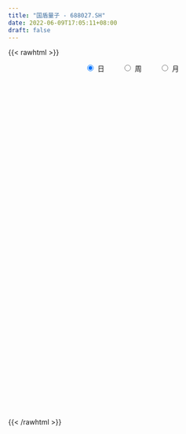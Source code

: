 ```yaml
---
title: "国盾量子 - 688027.SH"
date: 2022-06-09T17:05:11+08:00
draft: false
---
```

{{< rawhtml >}}
    <div style="text-align: center">
        <label style="padding: 1rem;"><input style="margin-right: .5rem" type="radio" name="period" value="D" checked onclick="period_change(this)">日</label>
        <label style="padding: 1rem;"><input style="margin-right: .5rem" type="radio" name="period" value="W" onclick="period_change(this)">周</label>
        <label style="padding: 1rem;"><input style="margin-right: .5rem" type="radio" name="period" value="M" onclick="period_change(this)">月</label>
    </div>
    <div id="chart" style="height: 700px;"></div> 
    <script type="text/javascript">
        const D_v = [132826.68,77535.51,71096.47,82712.55,82525.87,54048.6,58203.38,43817.42,41619.57,29609.04,30418.34,43328.04,27464.58,26142.5,22450.05,29187.08,19971.95,28632.88,21215.64,11411.45,12392.89,15398.77,8557.89,7946.19,9770.21,6839.88,6679.77,7201.4,17326.18,13166.41,12006.34,12616.5,11895.62,6891.61,11283.72,10107.82,7948.53,5614.57,4296.31,5320.8,10565.86,9285.12,18162.59,10470.42,8650.38,7147.68,6190.82,8428.15,6249.75,4661.44,12466.85,13377.02,10412.84,5775.01,5260.2,4469.65,3762.3,11957.83,8033.98,4780.62,6842.65,21726.88,19040.22,12318.2,15834.63,24875.26,63697.43,37354.43,41822.33,24821.56,19373.98,15617.76,11684.06,11001.76,9949.58,15332.09,14373.93,10115.88,6471.03,9310.12,9449.43,14408.27,14370.75,11602.48,5615.93,11266.67,6356.1,6988.06,11273.66,5530.44,6699.8,5173.38,4782.69,5076.53,3858.83,5578.25,3795.47,4409.02,6298.64,10883.29,12426.58,13407.29,10146.95,6589.66,6870.77,5473.54,7649.17,5051.36,6011.57,5227.61,5054.28,4992.23,7218.4,5373.04,8399.68,4156.2,5183.42,4745.04,4727.08,7375.3,9467.82,5966.8,5993.87,9171.65,10528.38,12180.53,5771.21,6873.13,9361.33,5885.99,6668.01,8722.95,6736.85,9348.56,6778.37,6591.66,6053.27,4116.88,3630.54,5491.29,7073.86,4003.32,4039.3,6890.22,4858.88,3840.27,3448.88,3050.78,3684.1,3180.98,4308.7,3798.2,5674.99,4263.2,3109.59,3630.13,2766.22,3300.01,3502.64,4279.24,4445.07,4594.23,3125.02,2679.59,2111.53,2859.82,2304.36,2062.72,1651.31,2081.48,1558.93,2583.88,10392.7,5164.14,2764.09,2449.89,2283.52,4680.16,3309.76,3737.97,3987.36,2657.84,2670.73,2008.72,5247.85,6561.86,2382.75,2037.01,3296.54,3192.52,3708.82,7466.94,3633.23,2158.75,3404.64,2652.35,1489.93,2142.26,5001.29,2617.67,2133.52,3845.91,2332.89,2203.16,7625.01,3847.31,4034.56,9448.74,6255.44,3480.79,4092.79,2833.15,3327.89,3303.5,5215.86,3621.32,5719.56,5672.17,4316.14,9057.83,4686.37,4283.88,6909.72,3220.81,3516.73,4972.63,16476.99,9391.13,8037.4,5568.74,10581.46,5923.5,5685.59,4630.12,7283.96,6277.86,5362.16,5025.47,5786.67,5863.95,5694.78,6094.04,4472.25,5896.32,6454.16,13375.45,8696.68,5851.94,5860.61,3887.1,4711.31,3252.06,5059.99,5064.56,10817.03,6535.66,14627.99,8364.95,5653.74,4821.97,5560.15,5513.58,5188.0,7614.07,6192.49,6516.05,7079.61,4894.55,3939.51,6178.22,2826.19,4524.01,2863.01,2515.63,4317.64,4927.64,5691.01,6138.14,6143.56,4039.89,3672.7,3890.48,3838.64,2608.55,4068.54,3193.16,2748.9,3262.31,4305.86,2645.8,2413.65,3398.25,4095.08,6567.24,3700.95,3916.07,3079.94,3047.3,4643.72,1480.47,2428.55,1623.42,1998.59,2040.77,2841.71,1669.11,1481.98,2230.19,2536.03,1594.88,1712.81,2103.74,2084.33,4393.23,4903.81,4896.56,3075.61,4872.81,2020.57,3059.86,4280.3,2436.13,3419.33,3888.13,2604.76,2928.88,4083.81,2213.17,3842.99,8788.1,5159.96,15162.82,5781.3,5445.43,5130.94,6677.95,7563.23,21417.98,12003.22,7329.27,5866.92,8288.13,4170.32,5315.52,4429.98,2651.98,3186.92,4435.4,3338.32,2671.44,3708.88,2742.62,4305.36,2705.66,2337.21,3204.26,2345.89,3196.57,2974.3,2469.09,2180.2,2376.92,3011.31,3529.67,3214.52,1891.0,3034.99,3200.63,2089.63,1694.66,4137.1,2876.4,4374.67,4720.13,2934.53,2442.97,3508.16,2567.31,5095.86,4284.28,5996.66,4146.17,4797.99,2807.43,3615.91,2164.69,2414.87,2483.2,2193.58,2002.75,5150.43,3650.08,2771.36,6004.32,3509.94,3977.23,2936.17,6496.99,2495.38,1739.79,2295.28,2329.42,4028.96,3270.25,5865.82,2542.01,3317.46,4094.91,6761.12,10139.49,6384.54,6101.32,3915.62,3572.43,3943.3,3676.5,3822.26,3385.18,5341.54,3747.57,3232.18,2274.71,3556.39,3094.61,4776.53,5263.68,4995.58,4129.44,2789.15,2470.08,3577.39,2547.78,2442.01,3891.77,3571.28,6501.08,6185.54,6731.27,5517.66,7712.46,5769.78,4140.37,7882.84,4656.06,5105.61,3858.58,2506.82,3309.07,8102.42,4455.22,5385.68,3975.63,3118.29,4736.47,3202.4,4309.88,3329.5,3281.19,5286.98,8622.14,14845.63,17770.1,9599.43,7557.35,6582.7]
const D_histogram = [0.0,-2.0676923077,-2.5453920666,2.7810801116,3.999648797,5.250809644,2.6796008848,-1.0935986232,-2.2296477465,-3.6194743435,-4.4548241751,-7.1931506887,-9.7862097995,-10.1675877591,-9.1903979753,-7.54895483,-5.7744394637,-3.0582592615,-1.9766683596,-0.9590135943,-0.5290955437,-1.3076712053,-1.3518898512,-1.7734598407,-1.9012453285,-1.4694614727,-0.8070679251,-0.2404243909,1.3538575919,2.1756227206,1.4919329078,0.3010586479,-1.0215231302,-1.3843297822,-2.4827101268,-2.7057339069,-2.6111318499,-2.0605471382,-1.6931366058,-1.5893162842,-1.0756175786,-0.7877032539,-2.112199256,-2.5121533382,-2.90517836,-2.7873652155,-1.9490548434,-1.0068934083,0.1581198164,0.8780750769,1.9915392007,3.5810232067,4.2644019416,4.1843366596,4.3983569848,4.0524062959,3.5162617167,3.9793005991,3.9861030304,3.6777200872,3.5592838327,5.4897594629,7.2709930858,7.8691362964,8.3248378124,9.4907901803,11.5986258295,10.7966929467,10.6938858007,8.3146347942,6.4548278372,3.6536370529,1.9925333307,0.6109892538,-0.6889515709,-1.176246276,-2.5893034715,-2.8440132388,-3.1142036201,-3.0697013208,-3.2955428721,-2.6312525952,-1.6574037336,-2.3013611611,-2.7103427424,-2.2188222683,-1.9806763433,-2.2137205742,-3.1326304575,-3.440772242,-3.2112746865,-3.1447317761,-2.8690453502,-2.8530906068,-2.8225947379,-2.8285661071,-2.6017456424,-2.1398878461,-1.3356199648,-0.2371521245,0.8252983495,2.1349820201,2.2542187907,1.7805676707,1.004578632,0.3563622237,0.8061061312,1.1189813683,0.6193802607,0.2415807496,-0.263345264,-0.4941359947,-1.0051101428,-1.3996920954,-2.3081818981,-2.6396716129,-2.4597562925,-2.7014977501,-2.6047641369,-1.7276760268,-0.3677796292,0.618014071,0.948014014,1.1429910604,1.7906205064,1.233995393,0.7415489198,0.1022166256,0.4015711129,0.183939026,0.4184329586,0.895622873,0.780562996,1.1843341653,1.15744429,0.9583133561,0.3723001591,-0.1646796909,-0.63282903,-1.3139273051,-1.7196563945,-1.8344271898,-2.2869582442,-2.8686491817,-3.0539217195,-2.8393988156,-2.0810374652,-1.4846036378,-0.6576135557,0.1412051571,0.4800326172,0.3993713965,0.6691978099,0.6529134406,0.5938738845,0.9035325837,0.8924763828,1.1601329311,1.2756522086,1.6008345174,1.1624323384,0.3627653928,-0.3191083597,-0.5696765103,-0.8009585424,-1.1204362945,-1.3705930173,-1.2917526331,-1.0646897345,-1.017767156,-0.7392777175,-0.622121824,0.7274461752,1.1465203145,1.4785493551,1.5712333942,1.4059052584,0.9439236612,0.6728980781,0.7397268408,0.8957023993,0.85227563,0.677181396,0.6422613687,0.0612189622,-0.7035291945,-1.0318245751,-1.1646393136,-0.8857923885,-0.3844969835,-0.3026932373,0.2133008243,0.388055393,0.482472022,0.5102744337,0.4037209713,0.4090743884,0.3678458997,0.7984359529,0.8060245061,0.7638672501,0.90925564,0.8676625234,0.9515829449,1.3998896237,1.6637980745,1.8647020692,2.5990950226,2.9431502681,3.0733267887,2.6165539392,2.1468309924,1.8935764674,1.6183962298,1.6995035779,1.3978282788,1.6499888215,1.9993691367,1.7428926338,1.973220557,1.8883814247,1.8435468015,1.1512110718,0.5181111401,0.1826135601,-0.609056151,0.4571205731,0.6741772618,1.0787336864,0.9798118112,1.5753146855,1.8769256517,1.7291821961,1.2046785154,1.224379608,1.1984483539,0.5700990375,0.0859251469,-0.6522012987,-1.6222772443,-1.9435374372,-2.1163831483,-2.2225261426,-2.0050063173,-2.3062116754,-1.8361702884,-1.5030677656,-1.6744358478,-1.9858233365,-2.0928976656,-2.2287315933,-2.3033825642,-2.0127100751,-1.7755733255,-2.4317035851,-2.4692714014,-1.662900749,-1.7534430205,-1.4522705088,-1.2964954486,-1.1419753857,-0.9280071413,-0.4669847945,0.0779198293,0.4947718034,0.8970896559,0.9346729587,0.7886868253,0.5392417729,0.0408777273,-0.2945489458,-0.6761587759,-0.9024345509,-0.8853288044,-0.6226576675,-0.2088487441,0.1087188913,0.0153027574,-0.365947606,-0.638114681,-0.6487755183,-0.8361926174,-0.9554642718,-0.958499551,-0.6087295557,-0.3202576341,-0.1356525316,0.0191551006,-0.0239040134,0.0742583162,0.1203269822,0.1202061011,-0.0297485151,0.2123069599,0.2242158645,0.3894047062,0.4637063336,0.3497307467,0.0297505418,-0.0905749071,-0.2566596308,-0.3310912316,-0.2413117171,-0.1408326251,-0.1592089239,-0.0095245245,0.0634498472,0.1820148331,0.0647015499,0.1705836625,0.1979081947,0.3291878107,0.5090578062,0.9289649223,1.3264979748,1.4155578063,1.1629787326,1.222503684,1.2164720071,0.943532487,1.0770531825,1.0697842029,0.9913590792,0.5804541357,0.3023774751,0.0729416431,0.0702871453,0.0706312416,0.1033082562,0.1976984856,0.1492339236,0.6171463038,0.7918268391,0.8815199408,0.8684757079,0.9939585968,1.1897660291,1.6681168516,1.9404944469,1.7932075029,1.6079641917,0.9135804383,0.4226009567,-0.2115896886,-0.7914101812,-1.0094777998,-0.9819680431,-0.881425758,-0.9049338467,-0.904620244,-1.0213473876,-1.0485477702,-1.2015281736,-1.2528320602,-1.2004006453,-1.0880679516,-1.0047785226,-1.0681278995,-0.8838658989,-0.6809623741,-0.4735446602,-0.3081911304,-0.1503648728,0.0075761679,-0.062240409,-0.0763654149,-0.1389088307,-0.0948258201,-0.1532084872,-0.1434932661,-0.0376710082,0.0757026896,0.3166053861,0.4396576148,0.4501201284,0.3795047398,0.0841331712,-0.1600441786,-0.7425131903,-1.1550697383,-1.9078432712,-2.4413986533,-2.9118699012,-2.960504464,-2.535055408,-2.2150816288,-1.8708343828,-1.6623629746,-1.2953293667,-0.882852656,-0.0862557366,0.3102900921,0.6585968461,0.4374326079,0.5259773659,0.3739465504,0.4566837794,0.1719260162,0.0804363548,0.0355622008,0.0591913126,0.1460813639,-0.1190007652,-0.4322571619,-0.9063586168,-1.0842132317,-1.0671441989,-1.267787851,-1.7267754267,-1.8640332914,-1.5890823021,-1.2050426647,-0.902754573,-0.6227378128,-0.2716606851,-0.1312308788,-0.0022578656,0.0342826927,0.0657779162,0.326520695,0.6137921875,0.7576434172,0.8412626379,0.8144583665,0.5744018547,0.1283568114,0.0747079687,0.0998925632,0.1882567749,0.1554443735,0.3033172652,0.3581623774,0.370153383,0.2638291161,0.087043149,-0.5696469399,-1.1697674892,-1.31676174,-1.4594087278,-1.0077861161,-0.4226829212,0.0906538232,0.6563366124,1.0609438951,1.3396875297,1.5876088408,1.7734311481,1.8446447482,2.0664681443,2.2297827943,2.2668389259,2.2501965447,2.1873444477,1.7447557853,1.5275511183,1.430799454,1.1860798458,1.0533859618,1.0879983971,1.2946567661,1.7932007931,2.2568475952,2.2415942015,2.0450340956,1.513286531]
const D_fast = [0.0,-2.5846153846,-3.6986631602,2.3230790459,4.5415599306,7.1054231885,5.2041146506,1.1575154867,-0.5359455732,-2.830640756,-4.7796966314,-9.3163108171,-14.3559223779,-17.2791972773,-18.5996069873,-18.8454025495,-18.5144970492,-16.5628816623,-15.9754578503,-15.1975564836,-14.8999123189,-16.0054057818,-16.3875968905,-17.2525318401,-17.8556286601,-17.7912101724,-17.3305836061,-16.8240461697,-14.8912997888,-13.52562898,-13.8363355659,-14.9519451638,-16.5299077244,-17.238796822,-18.9578546983,-19.8573119552,-20.4154928606,-20.3800449335,-20.4359185526,-20.729427302,-20.4846329911,-20.3936444798,-22.2461902959,-23.2741827127,-24.3935023245,-24.9725304839,-24.6214838226,-23.9310457396,-22.7265025607,-21.787028531,-20.1756796071,-17.6909397994,-15.9414605791,-14.9754416962,-13.6618321247,-12.9946812397,-12.6517603897,-11.1938963575,-10.1905681687,-9.57952109,-8.8081363863,-5.5052208904,-1.906238996,0.6591882887,3.1960992578,6.7347491708,11.7422412773,13.6394816311,16.2101459353,15.9095536274,15.6634536297,13.7756721086,12.6127017191,11.3839049556,9.9117262383,9.1303699641,7.0699869007,6.1042738237,5.0555325375,4.3326095065,3.2828822372,3.2893593653,3.8488572935,2.6295595757,1.5429923088,1.4798072158,1.222784055,0.4363096806,-1.2657578171,-2.4340926622,-3.0074137782,-3.7270538118,-4.1686287235,-4.8659466318,-5.5410994474,-6.2542123433,-6.6778282893,-6.7509424544,-6.2805795644,-5.2413997552,-3.9726246939,-2.1291955182,-1.4464040499,-1.4749132523,-1.999757633,-2.5588834853,-1.907613045,-1.3149924659,-1.6597485083,-1.977152832,-2.5479151616,-2.9022398909,-3.6644915747,-4.4089965512,-5.8945318284,-6.8859394465,-7.3209631991,-8.2380790942,-8.7925365153,-8.3473674119,-7.0794159216,-5.9391187037,-5.3721152571,-4.8913904456,-3.7961058731,-4.0442321383,-4.3512913815,-4.9650695192,-4.5653222537,-4.7369695841,-4.3978674118,-3.6967717793,-3.6166909073,-2.9168361967,-2.6543649995,-2.6139175943,-3.1068557515,-3.6850055243,-4.3113621209,-5.3209422223,-6.1565854103,-6.7299630031,-7.7542336185,-9.0530868514,-10.001839819,-10.4971666191,-10.2590646349,-10.033781717,-9.3711950238,-8.5370750218,-8.0782394074,-8.059057779,-7.6219319131,-7.4749879222,-7.3855590072,-6.8500171621,-6.6379542673,-6.0802644863,-5.6458321566,-4.9204412184,-5.0682353128,-5.7772109103,-6.5388617526,-6.9318490308,-7.3633706985,-7.9629575242,-8.5557625013,-8.7998602754,-8.8389698104,-9.0464890209,-8.9528190118,-8.9911935743,-7.4597640312,-6.7540598134,-6.052393434,-5.5669010464,-5.3807528675,-5.6067535494,-5.709554613,-5.4577941401,-5.0778929818,-4.9082508436,-4.9140497287,-4.7884044137,-5.3541420797,-6.294772535,-6.8810240594,-7.3049986263,-7.2475997983,-6.8424286391,-6.8362982023,-6.2669789346,-5.9952105177,-5.7801758831,-5.6248048631,-5.6304280826,-5.5228060684,-5.4720730822,-4.8418740407,-4.6327793611,-4.4839698045,-4.1112675046,-3.9359449904,-3.6141288326,-2.815849748,-2.1359917785,-1.4689122665,-0.0847455575,0.995097255,1.8936054728,2.0909711081,2.1579559095,2.3780955013,2.5075143211,3.0134975637,3.0612793343,3.7259370824,4.5751596817,4.7544063373,5.4780393998,5.8652956237,6.2813477008,5.876814739,5.3732425924,5.0833984025,4.1394646536,5.319921521,5.7055225251,6.3797623713,6.5257934489,7.5151249946,8.2859673738,8.5705194671,8.3471854153,8.6729814099,8.9466622442,8.4608376872,7.9981450834,7.0969683131,5.7213230564,4.9141785042,4.212237006,3.5504624761,3.2667307221,2.388972445,2.39997126,2.3573068414,1.7673297972,0.9594864744,0.3291877288,-0.3638290972,-1.0143257091,-1.2268307388,-1.4335873206,-2.6976434765,-3.352529143,-2.9618836779,-3.4907867046,-3.5526818201,-3.721030622,-3.8520044055,-3.8700379465,-3.5257617982,-2.9613772171,-2.4208322922,-1.7942420257,-1.5229904833,-1.4718049103,-1.5864395195,-2.0745841332,-2.4836480428,-3.0342975669,-3.4861819796,-3.6904084342,-3.5834017142,-3.2218049768,-2.8770576186,-2.9666480631,-3.4393853281,-3.8710810732,-4.0439357901,-4.4404010436,-4.798538766,-5.0411989328,-4.8436113265,-4.6352038135,-4.4845118439,-4.3249154365,-4.3739505539,-4.2572236452,-4.1810732337,-4.1511425895,-4.3085343345,-4.0134021195,-3.9454392488,-3.6828992305,-3.4926710198,-3.51921392,-3.8317564894,-3.9747256651,-4.2049752965,-4.3621797052,-4.33272812,-4.2674571843,-4.3256357141,-4.1783324458,-4.0894956123,-3.9254269181,-4.0265648139,-3.8780367856,-3.8012352047,-3.5876586361,-3.280524189,-2.6283758424,-1.8992182962,-1.456269013,-1.4181034036,-1.0529525312,-0.7548662063,-0.7919226047,-0.3891386136,-0.1289615424,0.0404531037,-0.2253383059,-0.4278205977,-0.6390210189,-0.6241037304,-0.6061018238,-0.547597745,-0.4037828942,-0.4149389753,0.2072599808,0.5798972259,0.8899703128,1.0940450069,1.4680175449,1.9612664845,2.8566465199,3.614147727,3.9151626587,4.1319103954,3.6659217515,3.2805925092,2.5935044417,1.8158314037,1.3453943352,1.1274120811,1.0075979267,0.7578563764,0.5320149181,0.1599509275,-0.1293863976,-0.5827488444,-0.947260746,-1.1949294924,-1.3546137867,-1.5225189883,-1.8529003401,-1.8896048142,-1.8569418829,-1.767910334,-1.6796045868,-1.5593695475,-1.3995344648,-1.484911144,-1.5181275035,-1.6153981271,-1.5950215714,-1.6917063604,-1.7178644558,-1.6214599499,-1.4891605798,-1.1691065368,-0.9361399043,-0.8131473586,-0.7888865623,-1.063224838,-1.3474132325,-2.1155105418,-2.8168345244,-4.0465688751,-5.1904739206,-6.3889126437,-7.1776733226,-7.3859881186,-7.6197847466,-7.7432460962,-7.9503654317,-7.9071641654,-7.7154006187,-6.9403676335,-6.4662492817,-5.9532933163,-6.0650994024,-5.845060303,-5.9036044808,-5.706696307,-5.9484725662,-6.0198531389,-6.0558367427,-6.0174098027,-5.8939994104,-6.1888317308,-6.610152418,-7.3108435271,-7.7597514499,-8.0094684669,-8.5270590817,-9.4177405141,-10.0210067017,-10.1433262879,-10.0605473166,-9.9839478682,-9.8596155612,-9.5764536048,-9.4688315182,-9.3404229714,-9.29531174,-9.2473720374,-8.9049990848,-8.4642795455,-8.1310174614,-7.8370825812,-7.660272261,-7.7567283092,-8.1706841497,-8.2056560002,-8.1554982648,-8.0200698595,-8.0140211674,-7.7903189595,-7.6459332529,-7.5414039015,-7.5817708895,-7.7367960693,-8.5358978932,-9.4284603148,-9.9046450006,-10.4121441703,-10.2124680876,-9.733035623,-9.1970354229,-8.4672684806,-7.797425224,-7.1837597071,-6.5389361858,-5.9097560914,-5.3773813043,-4.6389408721,-3.9181805235,-3.3144146604,-2.7685079055,-2.2845238906,-2.2909236066,-2.1262404941,-1.8652922948,-1.8134919416,-1.6828393351,-1.3762273005,-0.8459047401,0.1009394852,1.1287981861,1.6739433428,1.9886417608,1.8352158289]
const D_slow = [0.0,-0.5169230769,-1.1532710936,-0.4580010657,0.5419111336,1.8546135446,2.5245137658,2.25111411,1.6937021733,0.7888335875,-0.3248724563,-2.1231601285,-4.5697125784,-7.1116095181,-9.409209012,-11.2964477195,-12.7400575854,-13.5046224008,-13.9987894907,-14.2385428893,-14.3708167752,-14.6977345765,-15.0357070393,-15.4790719995,-15.9543833316,-16.3217486998,-16.523515681,-16.5836217788,-16.2451573808,-15.7012517006,-15.3282684737,-15.2530038117,-15.5083845942,-15.8544670398,-16.4751445715,-17.1515780482,-17.8043610107,-18.3194977953,-18.7427819467,-19.1401110178,-19.4090154124,-19.6059412259,-20.1339910399,-20.7620293745,-21.4883239645,-22.1851652683,-22.6724289792,-22.9241523313,-22.8846223772,-22.6651036079,-22.1672188078,-21.2719630061,-20.2058625207,-19.1597783558,-18.0601891096,-17.0470875356,-16.1680221064,-15.1731969566,-14.176671199,-13.2572411772,-12.367420219,-10.9949803533,-9.1772320819,-7.2099480078,-5.1287385547,-2.7560410096,0.1436154478,2.8427886845,5.5162601346,7.5949188332,9.2086257925,10.1220350557,10.6201683884,10.7729157018,10.6006778091,10.3066162401,9.6592903722,8.9482870625,8.1697361575,7.4023108273,6.5784251093,5.9206119605,5.5062610271,4.9309207368,4.2533350512,3.6986294841,3.2034603983,2.6500302548,1.8668726404,1.0066795799,0.2038609083,-0.5823220358,-1.2995833733,-2.012856025,-2.7185047095,-3.4256462363,-4.0760826469,-4.6110546084,-4.9449595996,-5.0042476307,-4.7979230433,-4.2641775383,-3.7006228406,-3.255480923,-3.004336265,-2.915245709,-2.7137191762,-2.4339738341,-2.279128769,-2.2187335816,-2.2845698976,-2.4081038962,-2.6593814319,-3.0093044558,-3.5863499303,-4.2462678335,-4.8612069067,-5.5365813442,-6.1877723784,-6.6196913851,-6.7116362924,-6.5571327747,-6.3201292711,-6.034381506,-5.5867263794,-5.2782275312,-5.0928403013,-5.0672861449,-4.9668933666,-4.9209086101,-4.8163003705,-4.5923946522,-4.3972539032,-4.1011703619,-3.8118092894,-3.5722309504,-3.4791559106,-3.5203258334,-3.6785330909,-4.0070149172,-4.4369290158,-4.8955358133,-5.4672753743,-6.1844376697,-6.9479180996,-7.6577678035,-8.1780271698,-8.5491780792,-8.7135814681,-8.6782801789,-8.5582720246,-8.4584291755,-8.291129723,-8.1279013628,-7.9794328917,-7.7535497458,-7.5304306501,-7.2403974173,-6.9214843652,-6.5212757358,-6.2306676512,-6.139976303,-6.2197533929,-6.3621725205,-6.5624121561,-6.8425212297,-7.185169484,-7.5081076423,-7.7742800759,-8.0287218649,-8.2135412943,-8.3690717503,-8.1872102065,-7.9005801279,-7.5309427891,-7.1381344406,-6.786658126,-6.5506772106,-6.3824526911,-6.1975209809,-5.9735953811,-5.7605264736,-5.5912311246,-5.4306657824,-5.4153610419,-5.5912433405,-5.8491994843,-6.1403593127,-6.3618074098,-6.4579316557,-6.533604965,-6.4802797589,-6.3832659107,-6.2626479052,-6.1350792968,-6.0341490539,-5.9318804568,-5.8399189819,-5.6403099937,-5.4388038671,-5.2478370546,-5.0205231446,-4.8036075138,-4.5657117775,-4.2157393716,-3.799789853,-3.3336143357,-2.6838405801,-1.9480530131,-1.1797213159,-0.5255828311,0.011124917,0.4845190339,0.8891180913,1.3139939858,1.6634510555,2.0759482609,2.5757905451,3.0115137035,3.5048188428,3.9769141989,4.4378008993,4.7256036673,4.8551314523,4.9007848423,4.7485208046,4.8628009479,5.0313452633,5.3010286849,5.5459816377,5.9398103091,6.409041722,6.841337271,7.1425068999,7.4486018019,7.7482138904,7.8907386497,7.9122199365,7.7491696118,7.3436003007,6.8577159414,6.3286201543,5.7729886187,5.2717370394,4.6951841205,4.2361415484,3.860374607,3.441765645,2.9453098109,2.4220853945,1.8649024962,1.2890568551,0.7858793363,0.3419860049,-0.2659398913,-0.8832577417,-1.2989829289,-1.7373436841,-2.1004113113,-2.4245351734,-2.7100290198,-2.9420308052,-3.0587770038,-3.0392970464,-2.9156040956,-2.6913316816,-2.4576634419,-2.2604917356,-2.1256812924,-2.1154618606,-2.189099097,-2.358138791,-2.5837474287,-2.8050796298,-2.9607440467,-3.0129562327,-2.9857765099,-2.9819508205,-3.073437722,-3.2329663923,-3.3951602719,-3.6042084262,-3.8430744942,-4.0826993819,-4.2348817708,-4.3149461793,-4.3488593123,-4.3440705371,-4.3500465404,-4.3314819614,-4.3014002159,-4.2713486906,-4.2787858194,-4.2257090794,-4.1696551133,-4.0723039367,-3.9563773533,-3.8689446666,-3.8615070312,-3.884150758,-3.9483156657,-4.0310884736,-4.0914164029,-4.1266245591,-4.1664267901,-4.1688079213,-4.1529454595,-4.1074417512,-4.0912663637,-4.0486204481,-3.9991433994,-3.9168464467,-3.7895819952,-3.5573407646,-3.2257162709,-2.8718268194,-2.5810821362,-2.2754562152,-1.9713382134,-1.7354550917,-1.466191796,-1.1987457453,-0.9509059755,-0.8057924416,-0.7301980728,-0.711962662,-0.6943908757,-0.6767330653,-0.6509060013,-0.6014813799,-0.5641728989,-0.409886323,-0.2119296132,0.008450372,0.225569299,0.4740589482,0.7715004554,1.1885296683,1.6736532801,2.1219551558,2.5239462037,2.7523413133,2.8579915524,2.8050941303,2.607241585,2.354872135,2.1093801243,1.8890236847,1.6627902231,1.4366351621,1.1812983152,0.9191613726,0.6187793292,0.3055713142,0.0054711529,-0.2665458351,-0.5177404657,-0.7847724406,-1.0057389153,-1.1759795088,-1.2943656739,-1.3714134565,-1.4090046747,-1.4071106327,-1.4226707349,-1.4417620887,-1.4764892963,-1.5001957514,-1.5384978732,-1.5743711897,-1.5837889417,-1.5648632694,-1.4857119228,-1.3757975191,-1.263267487,-1.1683913021,-1.1473580093,-1.1873690539,-1.3729973515,-1.6617647861,-2.1387256039,-2.7490752672,-3.4770427425,-4.2171688585,-4.8509327105,-5.4047031177,-5.8724117134,-6.2880024571,-6.6118347987,-6.8325479627,-6.8541118969,-6.7765393738,-6.6118901623,-6.5025320103,-6.3710376689,-6.2775510313,-6.1633800864,-6.1203985824,-6.1002894937,-6.0913989435,-6.0766011153,-6.0400807743,-6.0698309656,-6.1778952561,-6.4044849103,-6.6755382182,-6.942324268,-7.2592712307,-7.6909650874,-8.1569734102,-8.5542439858,-8.8555046519,-9.0811932952,-9.2368777484,-9.3047929197,-9.3376006394,-9.3381651058,-9.3295944326,-9.3131499536,-9.2315197798,-9.0780717329,-8.8886608786,-8.6783452192,-8.4747306275,-8.3311301639,-8.299040961,-8.2803639689,-8.2553908281,-8.2083266343,-8.169465541,-8.0936362247,-8.0040956303,-7.9115572846,-7.8456000055,-7.8238392183,-7.9662509533,-8.2586928256,-8.5878832606,-8.9527354425,-9.2046819715,-9.3103527018,-9.287689246,-9.123605093,-8.8583691192,-8.5234472368,-8.1265450266,-7.6831872395,-7.2220260525,-6.7054090164,-6.1479633178,-5.5812535863,-5.0187044502,-4.4718683383,-4.0356793919,-3.6537916124,-3.2960917488,-2.9995717874,-2.7362252969,-2.4642256977,-2.1405615061,-1.6922613079,-1.1280494091,-0.5676508587,-0.0563923348,0.321929298]
const D_data = [['2020-07-09', 280.0, 370.45, 262.3, 399.0],['2020-07-10', 350.11, 338.05, 336.26, 376.0],['2020-07-13', 348.0, 349.1, 312.79, 353.0],['2020-07-14', 345.0, 435.0, 336.0, 444.43],['2020-07-15', 437.01, 404.0, 402.75, 496.0],['2020-07-16', 395.0, 415.0, 350.0, 434.5],['2020-07-17', 413.99, 367.0, 350.2, 438.88],['2020-07-20', 344.57, 335.69, 321.0, 363.0],['2020-07-21', 333.28, 354.37, 322.11, 365.3],['2020-07-22', 345.51, 342.16, 333.03, 353.0],['2020-07-23', 335.0, 339.86, 333.5, 359.97],['2020-07-24', 330.0, 301.45, 300.0, 332.98],['2020-07-27', 301.38, 281.5, 273.88, 305.1],['2020-07-28', 285.0, 292.3, 283.79, 304.88],['2020-07-29', 287.0, 301.99, 281.33, 303.5],['2020-07-30', 301.0, 309.22, 298.0, 326.0],['2020-07-31', 306.2, 313.09, 302.17, 316.83],['2020-08-03', 313.51, 331.66, 313.51, 334.61],['2020-08-04', 327.5, 317.49, 316.4, 331.99],['2020-08-05', 321.49, 319.19, 317.0, 326.66],['2020-08-06', 316.8, 313.11, 306.31, 316.8],['2020-08-07', 312.0, 294.2, 288.88, 312.45],['2020-08-10', 288.94, 297.98, 288.94, 301.79],['2020-08-11', 299.98, 288.55, 287.01, 299.98],['2020-08-12', 286.03, 287.02, 277.1, 288.97],['2020-08-13', 288.28, 291.2, 288.18, 294.99],['2020-08-14', 291.26, 293.8, 287.58, 294.97],['2020-08-17', 294.0, 293.15, 288.0, 295.25],['2020-08-18', 293.0, 310.0, 291.88, 313.3],['2020-08-19', 310.0, 306.01, 300.0, 318.92],['2020-08-20', 301.53, 286.77, 285.5, 302.0],['2020-08-21', 287.2, 273.86, 270.0, 290.8],['2020-08-24', 273.0, 262.9, 251.52, 273.46],['2020-08-25', 266.0, 267.15, 260.0, 270.0],['2020-08-26', 267.9, 250.1, 246.3, 268.5],['2020-08-27', 250.0, 253.0, 238.99, 256.78],['2020-08-28', 245.98, 252.0, 241.25, 254.0],['2020-08-31', 252.0, 255.01, 248.66, 264.89],['2020-09-01', 255.03, 251.05, 248.06, 257.9],['2020-09-02', 251.0, 245.0, 244.11, 252.96],['2020-09-03', 245.96, 247.99, 242.0, 258.5],['2020-09-04', 244.0, 243.8, 240.17, 251.85],['2020-09-07', 243.5, 216.77, 215.05, 243.5],['2020-09-08', 217.0, 218.9, 209.9, 221.98],['2020-09-09', 215.0, 211.64, 205.3, 215.41],['2020-09-10', 215.44, 211.89, 210.01, 218.27],['2020-09-11', 209.89, 218.41, 207.6, 219.63],['2020-09-14', 222.0, 220.1, 218.11, 227.83],['2020-09-15', 220.1, 225.0, 216.5, 226.07],['2020-09-16', 223.6, 221.7, 217.01, 224.99],['2020-09-17', 221.48, 229.56, 217.8, 232.0],['2020-09-18', 231.0, 242.0, 227.5, 242.2],['2020-09-21', 245.01, 237.0, 234.77, 245.4],['2020-09-22', 234.85, 229.65, 228.33, 235.76],['2020-09-23', 229.0, 234.49, 228.8, 236.0],['2020-09-24', 233.45, 228.0, 226.58, 233.69],['2020-09-25', 228.0, 223.89, 221.01, 229.91],['2020-09-28', 222.19, 236.99, 214.0, 241.5],['2020-09-29', 236.66, 233.65, 232.0, 243.58],['2020-09-30', 233.6, 230.0, 229.15, 233.63],['2020-10-09', 234.9, 232.3, 231.62, 239.56],['2020-10-12', 235.01, 264.87, 233.62, 269.6],['2020-10-13', 268.95, 276.76, 262.12, 279.0],['2020-10-14', 275.0, 273.3, 269.75, 286.87],['2020-10-15', 274.39, 280.0, 274.39, 290.0],['2020-10-16', 285.0, 299.9, 284.99, 307.9],['2020-10-19', 345.0, 328.88, 318.0, 357.0],['2020-10-20', 323.3, 305.16, 300.28, 332.0],['2020-10-21', 299.95, 320.7, 286.01, 325.88],['2020-10-22', 310.0, 294.0, 293.59, 311.33],['2020-10-23', 294.0, 296.14, 288.6, 305.0],['2020-10-26', 289.0, 277.13, 276.0, 290.15],['2020-10-27', 274.87, 283.06, 274.01, 287.88],['2020-10-28', 280.64, 280.88, 275.3, 286.97],['2020-10-29', 275.38, 276.12, 272.5, 283.68],['2020-10-30', 279.06, 282.2, 278.13, 288.6],['2020-11-02', 278.98, 265.35, 263.0, 278.98],['2020-11-03', 263.0, 274.49, 262.18, 275.97],['2020-11-04', 278.66, 271.7, 269.55, 278.84],['2020-11-05', 279.8, 273.66, 271.5, 279.8],['2020-11-06', 274.0, 268.22, 265.81, 275.9],['2020-11-09', 275.0, 279.08, 274.4, 286.0],['2020-11-10', 282.0, 286.5, 277.6, 290.0],['2020-11-11', 284.77, 266.27, 265.49, 284.77],['2020-11-12', 269.5, 265.0, 262.2, 270.87],['2020-11-13', 273.88, 275.1, 271.2, 282.44],['2020-11-16', 272.78, 272.71, 268.02, 275.7],['2020-11-17', 273.0, 265.55, 261.47, 273.0],['2020-11-18', 264.99, 252.0, 251.55, 267.67],['2020-11-19', 250.49, 253.89, 247.85, 255.51],['2020-11-20', 253.8, 257.83, 252.12, 262.95],['2020-11-23', 254.66, 254.01, 249.69, 257.63],['2020-11-24', 253.5, 255.01, 252.5, 261.08],['2020-11-25', 255.1, 250.01, 249.8, 256.98],['2020-11-26', 249.8, 247.7, 246.8, 251.87],['2020-11-27', 245.8, 244.6, 239.9, 247.56],['2020-11-30', 245.0, 245.4, 243.15, 248.51],['2020-12-01', 246.5, 247.69, 244.0, 249.99],['2020-12-02', 247.7, 253.34, 247.69, 255.55],['2020-12-03', 253.43, 260.85, 252.08, 263.8],['2020-12-04', 269.0, 265.8, 265.0, 273.5],['2020-12-07', 271.0, 275.88, 271.0, 280.25],['2020-12-08', 277.0, 266.03, 265.89, 277.0],['2020-12-09', 266.0, 258.76, 258.76, 268.8],['2020-12-10', 255.0, 252.25, 252.0, 258.5],['2020-12-11', 254.77, 250.11, 246.02, 256.68],['2020-12-14', 250.2, 263.4, 250.15, 263.6],['2020-12-15', 262.88, 264.16, 257.0, 265.67],['2020-12-16', 264.5, 253.83, 253.21, 265.0],['2020-12-17', 253.84, 253.0, 247.09, 255.55],['2020-12-18', 253.0, 248.68, 247.58, 253.85],['2020-12-21', 248.0, 249.48, 244.44, 252.78],['2020-12-22', 248.5, 242.99, 241.97, 250.6],['2020-12-23', 243.0, 240.62, 238.14, 245.5],['2020-12-24', 239.77, 228.68, 227.56, 240.0],['2020-12-25', 228.68, 230.0, 223.35, 232.98],['2020-12-28', 230.0, 233.3, 229.21, 239.66],['2020-12-29', 234.92, 225.03, 225.02, 234.92],['2020-12-30', 225.03, 225.91, 221.0, 227.0],['2020-12-31', 224.0, 235.68, 223.0, 240.3],['2021-01-04', 235.69, 246.01, 233.06, 248.0],['2021-01-05', 244.0, 246.84, 242.02, 249.8],['2021-01-06', 246.88, 241.9, 238.87, 249.62],['2021-01-07', 247.0, 241.59, 240.01, 255.0],['2021-01-08', 245.0, 249.9, 244.3, 252.97],['2021-01-11', 250.0, 235.49, 233.59, 250.0],['2021-01-12', 233.72, 233.5, 230.0, 236.99],['2021-01-13', 233.81, 228.2, 227.39, 235.58],['2021-01-14', 228.71, 238.53, 227.0, 241.98],['2021-01-15', 237.99, 231.8, 230.33, 240.0],['2021-01-18', 231.01, 237.06, 231.01, 242.03],['2021-01-19', 237.9, 241.89, 236.31, 245.88],['2021-01-20', 242.01, 235.48, 232.38, 242.01],['2021-01-21', 234.44, 242.95, 234.0, 247.67],['2021-01-22', 244.55, 238.95, 236.0, 245.0],['2021-01-25', 238.95, 236.5, 233.5, 241.0],['2021-01-26', 236.01, 229.55, 229.5, 237.89],['2021-01-27', 229.41, 226.7, 225.58, 231.47],['2021-01-28', 225.0, 224.0, 223.2, 228.9],['2021-01-29', 224.13, 216.88, 215.0, 226.98],['2021-02-01', 215.0, 215.56, 206.0, 216.33],['2021-02-02', 212.5, 215.7, 211.0, 219.78],['2021-02-03', 213.51, 207.53, 207.01, 215.6],['2021-02-04', 205.5, 200.2, 192.16, 207.99],['2021-02-05', 204.61, 199.77, 198.0, 204.98],['2021-02-08', 200.0, 201.45, 195.0, 203.0],['2021-02-09', 201.8, 207.8, 201.8, 209.0],['2021-02-10', 208.98, 206.82, 205.11, 208.98],['2021-02-18', 209.97, 211.48, 207.6, 214.69],['2021-02-19', 211.48, 214.09, 210.11, 214.5],['2021-02-22', 214.99, 210.43, 207.99, 215.15],['2021-02-23', 208.0, 205.01, 204.99, 209.97],['2021-02-24', 206.0, 209.15, 205.1, 210.99],['2021-02-25', 209.17, 205.61, 205.21, 210.9],['2021-02-26', 203.0, 204.22, 200.21, 205.0],['2021-03-01', 204.0, 209.0, 201.5, 210.28],['2021-03-02', 209.08, 205.42, 202.99, 211.98],['2021-03-03', 205.98, 209.38, 202.0, 209.99],['2021-03-04', 208.42, 208.48, 206.95, 210.99],['2021-03-05', 206.52, 212.5, 206.52, 215.0],['2021-03-08', 213.0, 202.82, 202.0, 214.8],['2021-03-09', 200.74, 194.66, 194.2, 203.0],['2021-03-10', 198.0, 191.25, 191.01, 198.0],['2021-03-11', 190.9, 192.87, 187.0, 193.99],['2021-03-12', 192.88, 190.33, 189.0, 194.1],['2021-03-15', 191.0, 186.0, 185.01, 191.0],['2021-03-16', 186.0, 183.32, 182.02, 188.44],['2021-03-17', 182.5, 184.86, 181.28, 186.65],['2021-03-18', 183.9, 185.51, 183.47, 186.89],['2021-03-19', 183.0, 182.03, 182.03, 185.88],['2021-03-22', 183.49, 183.95, 181.23, 184.57],['2021-03-23', 184.48, 181.27, 180.08, 185.7],['2021-03-24', 183.0, 199.56, 183.0, 207.83],['2021-03-25', 195.06, 192.3, 192.0, 200.0],['2021-03-26', 192.01, 193.2, 189.22, 194.99],['2021-03-29', 194.11, 191.53, 190.0, 195.5],['2021-03-30', 191.0, 188.3, 188.03, 191.0],['2021-03-31', 186.56, 182.87, 181.81, 189.05],['2021-04-01', 182.2, 183.0, 181.51, 184.2],['2021-04-02', 183.0, 186.35, 183.0, 191.0],['2021-04-06', 185.0, 187.86, 182.51, 188.87],['2021-04-07', 188.0, 185.53, 185.0, 189.68],['2021-04-08', 185.29, 183.09, 182.6, 186.51],['2021-04-09', 183.09, 184.02, 182.1, 184.65],['2021-04-12', 184.01, 175.01, 175.01, 184.61],['2021-04-13', 174.0, 168.01, 167.24, 174.98],['2021-04-14', 166.68, 169.0, 166.68, 169.48],['2021-04-15', 169.0, 168.46, 166.5, 169.6],['2021-04-16', 168.5, 172.3, 167.03, 173.39],['2021-04-19', 174.5, 175.78, 171.0, 176.0],['2021-04-20', 172.99, 170.9, 170.88, 174.1],['2021-04-21', 169.1, 177.0, 169.0, 184.15],['2021-04-22', 176.09, 173.92, 173.16, 179.77],['2021-04-23', 173.88, 173.09, 171.66, 174.33],['2021-04-26', 172.69, 172.1, 170.36, 177.87],['2021-04-27', 171.2, 169.7, 168.68, 174.2],['2021-04-28', 169.71, 170.3, 169.0, 171.6],['2021-04-29', 170.99, 169.09, 169.0, 170.99],['2021-04-30', 170.59, 175.71, 168.0, 180.0],['2021-05-06', 175.71, 171.45, 169.02, 175.71],['2021-05-07', 170.01, 170.6, 170.0, 173.05],['2021-05-10', 173.99, 173.17, 172.18, 176.18],['2021-05-11', 170.75, 171.12, 170.7, 173.48],['2021-05-12', 171.87, 172.87, 170.0, 173.27],['2021-05-13', 172.7, 179.2, 172.2, 185.5],['2021-05-14', 179.35, 179.48, 175.91, 182.49],['2021-05-17', 185.8, 180.86, 180.12, 185.9],['2021-05-18', 179.01, 191.45, 179.01, 199.49],['2021-05-19', 188.03, 191.38, 188.0, 195.9],['2021-05-20', 191.35, 192.18, 189.48, 195.0],['2021-05-21', 192.0, 186.1, 185.66, 192.18],['2021-05-24', 186.97, 185.3, 182.25, 186.97],['2021-05-25', 185.3, 187.71, 183.44, 188.28],['2021-05-26', 187.0, 187.51, 186.18, 192.7],['2021-05-27', 187.45, 192.94, 187.45, 195.3],['2021-05-28', 192.8, 189.0, 188.61, 193.99],['2021-05-31', 190.99, 197.3, 190.99, 198.45],['2021-06-01', 197.0, 201.95, 196.01, 205.4],['2021-06-02', 201.1, 196.51, 196.0, 203.86],['2021-06-03', 197.51, 204.5, 196.51, 209.81],['2021-06-04', 202.0, 203.03, 201.8, 208.9],['2021-06-07', 203.3, 205.28, 203.2, 208.89],['2021-06-08', 205.2, 197.02, 196.5, 206.56],['2021-06-09', 196.77, 195.52, 194.5, 200.41],['2021-06-10', 195.52, 197.6, 194.25, 198.66],['2021-06-11', 197.6, 189.34, 189.3, 198.08],['2021-06-15', 188.08, 214.0, 188.08, 221.9],['2021-06-16', 214.57, 208.0, 203.76, 214.57],['2021-06-17', 206.61, 213.48, 206.61, 214.8],['2021-06-18', 212.98, 209.6, 208.32, 214.28],['2021-06-21', 209.03, 221.5, 209.03, 228.43],['2021-06-22', 221.6, 222.52, 217.43, 227.37],['2021-06-23', 221.25, 219.7, 217.0, 226.0],['2021-06-24', 219.89, 215.33, 213.32, 222.65],['2021-06-25', 216.2, 222.8, 216.2, 227.98],['2021-06-28', 224.0, 224.27, 222.0, 227.55],['2021-06-29', 222.8, 216.77, 216.56, 223.9],['2021-06-30', 216.73, 216.95, 215.0, 222.98],['2021-07-01', 217.02, 211.34, 211.33, 218.9],['2021-07-02', 210.31, 203.96, 203.95, 212.88],['2021-07-05', 204.49, 208.17, 204.49, 215.99],['2021-07-06', 208.99, 208.0, 204.71, 214.67],['2021-07-07', 208.0, 207.2, 203.11, 209.6],['2021-07-08', 207.2, 210.65, 205.2, 213.03],['2021-07-09', 207.3, 202.9, 201.38, 210.65],['2021-07-12', 202.9, 212.0, 200.0, 216.03],['2021-07-13', 213.0, 211.7, 210.5, 218.83],['2021-07-14', 209.53, 205.06, 204.7, 210.8],['2021-07-15', 203.41, 200.98, 198.1, 204.5],['2021-07-16', 203.0, 201.15, 199.5, 203.9],['2021-07-19', 201.1, 198.7, 195.18, 201.1],['2021-07-20', 196.27, 197.3, 196.26, 199.8],['2021-07-21', 196.49, 200.88, 196.4, 202.5],['2021-07-22', 200.5, 200.2, 196.99, 202.88],['2021-07-23', 199.0, 186.18, 186.0, 200.2],['2021-07-26', 185.97, 190.0, 184.0, 193.8],['2021-07-27', 191.67, 200.85, 189.61, 208.0],['2021-07-28', 197.84, 189.96, 185.11, 199.88],['2021-07-29', 193.96, 193.88, 191.31, 197.83],['2021-07-30', 193.33, 191.87, 191.0, 195.89],['2021-08-02', 186.32, 191.35, 185.13, 191.84],['2021-08-03', 192.18, 191.86, 191.86, 198.67],['2021-08-04', 191.9, 195.8, 191.0, 197.0],['2021-08-05', 194.38, 198.99, 193.0, 202.99],['2021-08-06', 198.0, 199.8, 195.6, 203.0],['2021-08-09', 200.3, 202.0, 198.0, 205.59],['2021-08-10', 202.0, 198.99, 197.0, 204.5],['2021-08-11', 201.8, 196.75, 196.37, 201.9],['2021-08-12', 196.68, 194.6, 194.53, 198.99],['2021-08-13', 194.0, 189.38, 187.0, 194.0],['2021-08-16', 189.87, 188.75, 188.02, 191.5],['2021-08-17', 191.21, 185.51, 185.12, 191.39],['2021-08-18', 185.01, 184.82, 184.11, 187.3],['2021-08-19', 187.48, 186.2, 184.15, 187.57],['2021-08-20', 187.47, 189.02, 184.16, 191.5],['2021-08-23', 189.0, 191.99, 187.06, 193.21],['2021-08-24', 193.01, 192.3, 191.45, 197.79],['2021-08-25', 194.0, 187.38, 186.6, 194.61],['2021-08-26', 188.76, 181.91, 181.33, 188.76],['2021-08-27', 180.99, 180.65, 178.9, 184.58],['2021-08-30', 179.97, 182.17, 178.68, 184.66],['2021-08-31', 180.05, 178.32, 176.23, 182.5],['2021-09-01', 177.7, 177.09, 174.12, 178.73],['2021-09-02', 179.0, 176.88, 175.6, 179.7],['2021-09-03', 176.8, 181.02, 175.88, 181.39],['2021-09-06', 179.62, 181.0, 178.81, 182.9],['2021-09-07', 179.5, 180.18, 179.33, 181.5],['2021-09-08', 180.25, 180.06, 179.0, 181.68],['2021-09-09', 180.0, 177.26, 175.15, 180.0],['2021-09-10', 177.24, 178.58, 175.8, 179.65],['2021-09-13', 179.0, 177.78, 176.1, 181.5],['2021-09-14', 178.0, 176.81, 176.73, 181.2],['2021-09-15', 175.6, 173.95, 173.1, 176.6],['2021-09-16', 174.88, 178.58, 174.25, 181.5],['2021-09-17', 179.8, 175.96, 174.08, 179.8],['2021-09-22', 179.0, 178.02, 176.97, 180.93],['2021-09-23', 178.0, 177.3, 177.08, 178.97],['2021-09-24', 177.08, 174.6, 174.28, 178.29],['2021-09-27', 175.0, 170.44, 169.1, 175.61],['2021-09-28', 170.01, 171.17, 169.11, 171.39],['2021-09-29', 171.26, 169.12, 167.66, 171.26],['2021-09-30', 170.0, 168.81, 168.2, 170.11],['2021-10-08', 169.69, 170.1, 169.0, 171.0],['2021-10-11', 171.8, 170.01, 169.69, 171.87],['2021-10-12', 169.99, 168.03, 166.45, 169.99],['2021-10-13', 168.87, 169.83, 168.11, 171.44],['2021-10-14', 171.0, 168.9, 167.83, 171.0],['2021-10-15', 169.68, 169.5, 168.0, 171.0],['2021-10-18', 168.75, 166.06, 165.7, 169.48],['2021-10-19', 166.47, 168.34, 166.01, 168.88],['2021-10-20', 168.01, 167.29, 166.66, 170.0],['2021-10-21', 167.9, 168.67, 167.05, 169.89],['2021-10-22', 168.68, 169.91, 167.68, 170.68],['2021-10-25', 169.91, 174.6, 168.28, 177.59],['2021-10-26', 175.45, 176.96, 173.61, 177.12],['2021-10-27', 179.6, 175.08, 173.88, 180.0],['2021-10-28', 173.15, 171.0, 170.8, 176.43],['2021-10-29', 170.08, 175.0, 167.01, 175.87],['2021-11-01', 174.0, 175.0, 173.04, 176.0],['2021-11-02', 174.98, 171.5, 170.5, 177.55],['2021-11-03', 172.8, 176.8, 171.0, 177.01],['2021-11-04', 176.7, 176.05, 175.35, 177.6],['2021-11-05', 175.9, 175.6, 175.1, 177.52],['2021-11-08', 175.6, 170.61, 169.5, 176.01],['2021-11-09', 170.49, 170.65, 170.05, 172.81],['2021-11-10', 171.0, 169.93, 168.12, 171.48],['2021-11-11', 169.88, 172.1, 168.8, 173.28],['2021-11-12', 172.1, 172.09, 170.84, 172.56],['2021-11-15', 172.65, 172.56, 171.69, 173.5],['2021-11-16', 173.4, 173.71, 173.4, 176.58],['2021-11-17', 174.69, 172.1, 170.2, 174.69],['2021-11-18', 172.0, 179.95, 171.0, 188.0],['2021-11-19', 179.95, 178.54, 177.73, 181.81],['2021-11-22', 177.66, 178.85, 176.53, 181.0],['2021-11-23', 178.03, 178.49, 176.38, 181.62],['2021-11-24', 177.9, 181.33, 177.4, 181.8],['2021-11-25', 185.52, 184.05, 182.6, 188.0],['2021-11-26', 188.8, 190.71, 188.5, 199.77],['2021-11-29', 188.0, 191.82, 185.27, 196.0],['2021-11-30', 191.79, 188.67, 188.58, 192.99],['2021-12-01', 188.67, 188.99, 185.55, 191.5],['2021-12-02', 188.7, 181.61, 181.18, 189.65],['2021-12-03', 181.5, 181.88, 181.1, 184.0],['2021-12-06', 182.0, 177.52, 177.0, 182.0],['2021-12-07', 178.3, 174.89, 173.5, 179.52],['2021-12-08', 175.18, 176.89, 175.18, 177.4],['2021-12-09', 176.87, 178.97, 176.21, 179.35],['2021-12-10', 178.0, 179.77, 176.1, 180.48],['2021-12-13', 178.6, 177.96, 177.88, 180.4],['2021-12-14', 178.0, 177.69, 176.4, 179.56],['2021-12-15', 178.03, 175.32, 175.11, 179.74],['2021-12-16', 175.36, 175.37, 174.42, 176.7],['2021-12-17', 175.34, 172.51, 171.6, 175.94],['2021-12-20', 172.1, 172.31, 171.7, 174.65],['2021-12-21', 172.0, 172.65, 171.25, 173.45],['2021-12-22', 172.97, 172.91, 172.35, 175.3],['2021-12-23', 173.5, 172.18, 171.5, 173.5],['2021-12-24', 171.8, 169.47, 168.46, 172.3],['2021-12-27', 170.66, 171.99, 169.23, 172.58],['2021-12-28', 171.13, 172.49, 171.13, 173.49],['2021-12-29', 172.85, 173.02, 171.66, 173.88],['2021-12-30', 173.07, 173.0, 172.08, 173.49],['2021-12-31', 173.66, 173.4, 172.55, 174.65],['2022-01-04', 173.53, 174.0, 173.29, 174.5],['2022-01-05', 173.99, 171.16, 170.02, 173.99],['2022-01-06', 170.26, 171.37, 170.0, 172.49],['2022-01-07', 171.36, 170.26, 169.5, 172.53],['2022-01-10', 170.0, 171.24, 167.77, 172.62],['2022-01-11', 171.0, 169.6, 168.99, 171.74],['2022-01-12', 170.0, 169.98, 169.48, 170.69],['2022-01-13', 170.57, 171.2, 170.0, 173.6],['2022-01-14', 171.0, 171.68, 170.0, 171.98],['2022-01-17', 171.87, 174.18, 170.0, 174.35],['2022-01-18', 174.39, 173.79, 172.8, 176.0],['2022-01-19', 175.81, 172.91, 171.7, 175.81],['2022-01-20', 172.2, 171.89, 171.1, 173.5],['2022-01-21', 171.5, 168.1, 168.01, 171.61],['2022-01-24', 167.02, 167.08, 166.17, 168.8],['2022-01-25', 167.99, 160.05, 160.0, 168.5],['2022-01-26', 160.06, 158.5, 157.0, 162.16],['2022-01-27', 157.48, 149.57, 148.0, 159.3],['2022-01-28', 150.0, 146.73, 146.03, 151.0],['2022-02-07', 148.03, 142.2, 142.0, 148.58],['2022-02-08', 142.22, 143.17, 140.9, 143.41],['2022-02-09', 143.28, 147.28, 142.76, 148.4],['2022-02-10', 146.67, 145.34, 144.21, 146.88],['2022-02-11', 149.21, 145.0, 144.02, 149.21],['2022-02-14', 144.0, 142.51, 141.6, 144.34],['2022-02-15', 144.0, 143.95, 142.16, 145.0],['2022-02-16', 144.64, 144.8, 143.05, 145.89],['2022-02-17', 144.11, 151.53, 143.04, 154.88],['2022-02-18', 149.0, 148.87, 146.6, 150.7],['2022-02-21', 149.98, 149.72, 148.1, 152.49],['2022-02-22', 145.0, 142.43, 141.89, 145.99],['2022-02-23', 142.43, 145.42, 142.05, 146.6],['2022-02-24', 144.62, 141.69, 141.0, 145.69],['2022-02-25', 142.95, 143.89, 142.9, 145.98],['2022-02-28', 143.89, 138.11, 137.3, 143.9],['2022-03-01', 137.38, 138.74, 137.38, 138.92],['2022-03-02', 139.29, 138.13, 137.61, 139.29],['2022-03-03', 138.53, 138.1, 137.35, 139.58],['2022-03-04', 137.35, 138.41, 137.35, 139.28],['2022-03-07', 138.5, 132.66, 132.59, 138.5],['2022-03-08', 132.0, 129.39, 129.1, 134.55],['2022-03-09', 129.26, 123.8, 120.01, 130.29],['2022-03-10', 125.01, 124.01, 123.94, 126.64],['2022-03-11', 123.75, 124.18, 119.37, 124.65],['2022-03-14', 124.12, 119.0, 119.0, 124.13],['2022-03-15', 119.0, 111.7, 111.1, 119.02],['2022-03-16', 113.0, 111.54, 105.0, 114.9],['2022-03-17', 112.8, 114.5, 112.51, 116.33],['2022-03-18', 113.9, 115.29, 111.88, 117.78],['2022-03-21', 114.0, 114.0, 112.79, 115.29],['2022-03-22', 114.01, 113.38, 111.71, 114.56],['2022-03-23', 113.38, 114.3, 112.0, 115.6],['2022-03-24', 112.21, 111.5, 111.08, 113.89],['2022-03-25', 111.83, 110.7, 109.99, 114.8],['2022-03-28', 110.0, 108.67, 106.11, 110.62],['2022-03-29', 110.1, 107.5, 107.04, 114.98],['2022-03-30', 108.0, 110.0, 107.21, 110.23],['2022-03-31', 109.8, 110.89, 108.32, 112.12],['2022-04-01', 108.9, 109.53, 107.26, 109.83],['2022-04-06', 108.96, 108.78, 107.01, 109.57],['2022-04-07', 108.71, 106.99, 106.68, 110.0],['2022-04-08', 107.9, 102.95, 101.66, 107.9],['2022-04-11', 102.02, 97.6, 97.0, 103.98],['2022-04-12', 97.5, 100.06, 95.15, 101.41],['2022-04-13', 100.0, 99.86, 97.7, 101.85],['2022-04-14', 99.94, 99.9, 98.14, 100.78],['2022-04-15', 98.9, 97.5, 97.0, 99.49],['2022-04-18', 97.0, 99.1, 95.48, 99.9],['2022-04-19', 98.07, 97.6, 97.19, 99.83],['2022-04-20', 97.88, 96.4, 96.4, 99.33],['2022-04-21', 96.5, 93.79, 93.0, 98.5],['2022-04-22', 93.16, 91.16, 90.88, 93.4],['2022-04-25', 91.0, 81.56, 81.5, 91.0],['2022-04-26', 80.08, 77.0, 76.05, 82.67],['2022-04-27', 74.74, 78.45, 72.7, 78.51],['2022-04-28', 78.0, 75.35, 74.31, 78.69],['2022-04-29', 75.51, 81.35, 75.5, 81.88],['2022-05-05', 81.39, 83.94, 80.79, 86.0],['2022-05-06', 81.91, 84.56, 81.55, 85.81],['2022-05-09', 84.89, 87.13, 84.89, 91.88],['2022-05-10', 85.91, 87.15, 84.67, 89.23],['2022-05-11', 86.3, 87.15, 86.2, 90.22],['2022-05-12', 87.15, 88.18, 87.0, 89.49],['2022-05-13', 88.0, 88.8, 87.0, 89.4],['2022-05-16', 89.8, 88.45, 88.05, 91.3],['2022-05-17', 90.0, 91.71, 90.0, 94.28],['2022-05-18', 93.89, 92.83, 92.0, 94.29],['2022-05-19', 91.47, 92.76, 90.83, 94.53],['2022-05-20', 93.68, 93.2, 91.66, 94.71],['2022-05-23', 93.9, 93.51, 92.54, 94.5],['2022-05-24', 94.08, 88.35, 88.35, 94.08],['2022-05-25', 88.35, 90.15, 86.88, 90.23],['2022-05-26', 90.15, 91.5, 88.1, 92.18],['2022-05-27', 91.5, 89.32, 88.9, 91.5],['2022-05-30', 90.0, 90.19, 88.11, 91.0],['2022-05-31', 90.02, 92.51, 88.73, 92.8],['2022-06-01', 93.0, 95.95, 92.51, 96.46],['2022-06-02', 95.12, 102.49, 94.16, 104.5],['2022-06-06', 103.17, 106.09, 100.36, 110.65],['2022-06-07', 105.03, 102.99, 102.0, 105.7],['2022-06-08', 104.4, 101.82, 99.14, 104.4],['2022-06-09', 100.88, 97.09, 96.8, 101.79]]
const W_v = [210362.19,348586.87,188792.41,125216.16,89051.63,39793.94,62316.83,48127.3,35082.66,50621.89,45183.21,29680.0,24772.43,6842.65,93795.19,187069.73,63585.25,49720.39,57264.1,36848.06,24469.68,37813.0,42488.21,28993.99,30139.55,22030.84,41128.52,40072.19,38254.74,25883.64,26865.58,10339.93,6865.08,21154.68,17478.24,16955.44,10959.69,22463.74,16461.3,11324.65,19526.01,20160.26,14690.47,4751.19,19854.28,27312.32,18301.72,29452.07,22903.77,39474.26,34104.63,28316.11,28611.55,37671.78,28904.95,40004.31,30068.29,28607.94,17046.48,26940.24,18078.91,16156.03,20175.17,10043.31,10176.16,1998.59,10263.76,10031.79,22142.02,15216.19,15718.75,38735.17,46235.53,37657.86,20019.8,16766.62,13789.59,13011.82,11670.18,13998.42,17980.46,22090.28,15800.89,15480.04,19199.02,15356.86,19024.5,33481.38,18930.11,17981.18,11427.53,19647.93,16030.23,32648.01,9910.15,24009.91,25228.02,18696.54,32035.94,41509.58]
const W_histogram = [0.0,1.8475213675,-1.2787968929,-2.4297345967,-4.2250234006,-5.1404486982,-6.6916855177,-8.6673964937,-9.9140855759,-11.7129137914,-10.6110292979,-10.3858087794,-9.1525355118,-7.5743693521,-1.6782041201,2.0651090292,3.6084549209,3.681222109,4.1512906966,3.2950801199,1.9027806383,2.4403629996,1.7995812571,1.3597528373,-0.035019253,-0.4005371715,0.4441382925,-0.0605389358,0.2270257157,-0.8691919593,-2.4567553694,-2.7216278698,-2.1233352521,-2.1043861957,-1.2864648804,-1.9509557684,-2.620162576,-2.0087425089,-1.7721179484,-1.4903173451,-1.7908248552,-1.638118083,-1.0888305929,-0.8105974259,0.1778153325,1.414907473,2.5023900484,4.1436797586,4.2675760076,5.5907876035,7.1330466436,6.6707770057,6.0958145775,5.4224311895,3.8666309875,3.1489667393,3.1300254503,2.371835017,1.8266429432,0.9281912082,0.4110723322,-0.0201908218,-0.3864749059,-0.6115390401,-1.0176094412,-1.0616957847,-0.99478202,-0.795080118,-0.2221390727,0.2686715097,0.4193722524,0.9836668521,2.1404078746,2.2627951988,2.1541512508,1.5728259574,0.9914329393,0.8830244961,0.6235530961,0.5725876245,0.3345879613,-1.1442436069,-2.0672948999,-2.2315153089,-2.4712067656,-2.7719134426,-3.6471865435,-4.4876044849,-4.9774756776,-4.9923500177,-5.0426007812,-5.0287835061,-5.020870056,-5.2270755601,-4.7138574979,-3.7001463922,-2.4072321459,-1.5300191689,0.1322337435,1.0140010298]
const W_fast = [0.0,2.3094017094,-1.1366157742,-2.8949871272,-5.7465317812,-7.9470692534,-11.1712274524,-15.3137875518,-19.038998028,-23.7660546913,-25.3169275223,-27.6881591987,-28.743019809,-29.0584459873,-23.5818317853,-19.3222413788,-16.8767817568,-15.8837090415,-14.3758177798,-14.4082583265,-15.3248626485,-14.1771895373,-14.3680759655,-14.4679661759,-15.8714930796,-16.3371452909,-15.3814352538,-15.901247216,-15.5569261356,-16.8704418004,-19.0721940528,-20.0174735207,-19.9500147161,-20.4571622085,-19.9608571134,-21.1130869435,-22.4373343951,-22.3280999553,-22.5345048818,-22.6252836148,-23.3734973388,-23.6303200873,-23.3532402454,-23.2776564348,-22.2447898433,-20.6539708346,-18.940890747,-16.2636810973,-15.0728908463,-12.3519823495,-9.0264616486,-7.821037035,-6.8720458189,-6.1898214095,-6.7789638647,-6.709386428,-5.9458213544,-6.1110530335,-6.1995843715,-6.8659883044,-7.2803390973,-7.7166499568,-8.1795527674,-8.5575016616,-9.217974423,-9.5274847127,-9.7092664529,-9.7083345804,-9.1909283033,-8.6329498435,-8.3774060377,-7.567194725,-5.8753517339,-5.18726561,-4.7573717452,-4.9454905493,-5.2790253325,-5.1666776518,-5.2702607777,-5.1780793432,-5.332432016,-7.097324486,-8.5371995039,-9.2592987402,-10.1167918883,-11.1104769259,-12.8975466628,-14.8598657254,-16.5941058374,-17.857067682,-19.1679686408,-20.4113472422,-21.6586513061,-23.1716257003,-23.8368720125,-23.7481975048,-23.0570912951,-22.5623831103,-20.867071762,-19.7318042183]
const W_slow = [0.0,0.4618803419,0.1421811187,-0.4652525305,-1.5215083807,-2.8066205552,-4.4795419346,-6.6463910581,-9.1249124521,-12.0531408999,-14.7058982244,-17.3023504192,-19.5904842972,-21.4840766352,-21.9036276652,-21.3873504079,-20.4852366777,-19.5649311505,-18.5271084763,-17.7033384464,-17.2276432868,-16.6175525369,-16.1676572226,-15.8277190133,-15.8364738265,-15.9366081194,-15.8255735463,-15.8407082802,-15.7839518513,-16.0012498411,-16.6154386835,-17.2958456509,-17.8266794639,-18.3527760129,-18.674392233,-19.1621311751,-19.8171718191,-20.3193574463,-20.7623869334,-21.1349662697,-21.5826724835,-21.9922020043,-22.2644096525,-22.467059009,-22.4226051758,-22.0688783076,-21.4432807955,-20.4073608558,-19.3404668539,-17.942769953,-16.1595082922,-14.4918140407,-12.9678603964,-11.612252599,-10.6455948521,-9.8583531673,-9.0758468047,-8.4828880505,-8.0262273147,-7.7941795126,-7.6914114296,-7.696459135,-7.7930778615,-7.9459626215,-8.2003649818,-8.465788928,-8.714484433,-8.9132544625,-8.9687892306,-8.9016213532,-8.7967782901,-8.5508615771,-8.0157596084,-7.4500608087,-6.911522996,-6.5183165067,-6.2704582719,-6.0497021478,-5.8938138738,-5.7506669677,-5.6670199774,-5.9530808791,-6.4699046041,-7.0277834313,-7.6455851227,-8.3385634833,-9.2503601192,-10.3722612405,-11.6166301598,-12.8647176643,-14.1253678596,-15.3825637361,-16.6377812501,-17.9445501401,-19.1230145146,-20.0480511127,-20.6498591491,-21.0323639414,-20.9993055055,-20.745805248]
const W_data = [['2020-07-10', 280.0, 338.05, 262.3, 399.0],['2020-07-17', 348.0, 367.0, 312.79, 496.0],['2020-07-24', 344.57, 301.45, 300.0, 365.3],['2020-07-31', 301.38, 313.09, 273.88, 326.0],['2020-08-07', 313.51, 294.2, 288.88, 334.61],['2020-08-14', 288.94, 293.8, 277.1, 301.79],['2020-08-21', 294.0, 273.86, 270.0, 318.92],['2020-08-28', 273.0, 252.0, 238.99, 273.46],['2020-09-04', 252.0, 243.8, 240.17, 264.89],['2020-09-11', 243.5, 218.41, 205.3, 243.5],['2020-09-18', 222.0, 242.0, 216.5, 242.2],['2020-09-25', 245.01, 223.89, 221.01, 245.4],['2020-09-30', 222.19, 230.0, 214.0, 243.58],['2020-10-09', 234.9, 232.3, 231.62, 239.56],['2020-10-16', 235.01, 299.9, 233.62, 307.9],['2020-10-23', 345.0, 296.14, 286.01, 357.0],['2020-10-30', 289.0, 282.2, 272.5, 290.15],['2020-11-06', 278.98, 268.22, 262.18, 279.8],['2020-11-13', 275.0, 275.1, 262.2, 290.0],['2020-11-20', 272.78, 257.83, 247.85, 275.7],['2020-11-27', 254.66, 244.6, 239.9, 261.08],['2020-12-04', 245.0, 265.8, 243.15, 273.5],['2020-12-11', 271.0, 250.11, 246.02, 280.25],['2020-12-18', 250.2, 248.68, 247.09, 265.67],['2020-12-25', 248.0, 230.0, 223.35, 252.78],['2020-12-31', 230.0, 235.68, 221.0, 240.3],['2021-01-08', 235.69, 249.9, 233.06, 255.0],['2021-01-15', 250.0, 231.8, 227.0, 250.0],['2021-01-22', 231.01, 238.95, 231.01, 247.67],['2021-01-29', 238.95, 216.88, 215.0, 241.0],['2021-02-05', 215.0, 199.77, 192.16, 219.78],['2021-02-10', 200.0, 206.82, 195.0, 209.0],['2021-02-19', 209.97, 214.09, 207.6, 214.69],['2021-02-26', 214.99, 204.22, 200.21, 215.15],['2021-03-05', 204.0, 212.5, 201.5, 215.0],['2021-03-12', 213.0, 190.33, 187.0, 214.8],['2021-03-19', 191.0, 182.03, 181.28, 191.0],['2021-03-26', 183.49, 193.2, 180.08, 207.83],['2021-04-02', 194.11, 186.35, 181.51, 195.5],['2021-04-09', 185.0, 184.02, 182.1, 189.68],['2021-04-16', 184.01, 172.3, 166.5, 184.61],['2021-04-23', 174.5, 173.09, 169.0, 184.15],['2021-04-30', 172.69, 175.71, 168.0, 180.0],['2021-05-07', 175.71, 170.6, 169.02, 175.71],['2021-05-14', 173.99, 179.48, 170.0, 185.5],['2021-05-21', 185.8, 186.1, 179.01, 199.49],['2021-05-28', 186.97, 189.0, 182.25, 195.3],['2021-06-04', 190.99, 203.03, 190.99, 209.81],['2021-06-11', 203.3, 189.34, 189.3, 208.89],['2021-06-18', 188.08, 209.6, 188.08, 221.9],['2021-06-25', 209.03, 222.8, 209.03, 228.43],['2021-07-02', 224.0, 203.96, 203.95, 227.55],['2021-07-09', 204.49, 202.9, 201.38, 215.99],['2021-07-16', 202.9, 201.15, 198.1, 218.83],['2021-07-23', 201.1, 186.18, 186.0, 202.88],['2021-07-30', 185.97, 191.87, 184.0, 208.0],['2021-08-06', 186.32, 199.8, 185.13, 203.0],['2021-08-13', 200.3, 189.38, 187.0, 205.59],['2021-08-20', 189.87, 189.02, 184.11, 191.5],['2021-08-27', 189.0, 180.65, 178.9, 197.79],['2021-09-03', 179.97, 181.02, 174.12, 184.66],['2021-09-10', 179.62, 178.58, 175.15, 182.9],['2021-09-17', 179.0, 175.96, 173.1, 181.5],['2021-09-24', 179.0, 174.6, 174.28, 180.93],['2021-09-30', 175.0, 168.81, 167.66, 175.61],['2021-10-08', 169.69, 170.1, 169.0, 171.0],['2021-10-15', 171.8, 169.5, 166.45, 171.87],['2021-10-22', 168.75, 169.91, 165.7, 170.68],['2021-10-29', 169.91, 175.0, 167.01, 180.0],['2021-11-05', 174.0, 175.6, 170.5, 177.6],['2021-11-12', 175.6, 172.09, 168.12, 176.01],['2021-11-19', 172.65, 178.54, 170.2, 188.0],['2021-11-26', 177.66, 190.71, 176.38, 199.77],['2021-12-03', 188.0, 181.88, 181.1, 196.0],['2021-12-10', 182.0, 179.77, 173.5, 182.0],['2021-12-17', 178.6, 172.51, 171.6, 180.4],['2021-12-24', 172.1, 169.47, 168.46, 175.3],['2021-12-31', 170.66, 173.4, 169.23, 174.65],['2022-01-07', 173.53, 170.26, 169.5, 174.5],['2022-01-14', 170.0, 171.68, 167.77, 173.6],['2022-01-21', 171.87, 168.1, 168.01, 176.0],['2022-01-28', 167.02, 146.73, 146.03, 168.8],['2022-02-11', 148.03, 145.0, 140.9, 149.21],['2022-02-18', 144.0, 148.87, 141.6, 154.88],['2022-02-25', 149.98, 143.89, 141.0, 152.49],['2022-03-04', 143.89, 138.41, 137.3, 143.9],['2022-03-11', 138.5, 124.18, 119.37, 138.5],['2022-03-18', 124.12, 115.29, 105.0, 124.13],['2022-03-25', 114.0, 110.7, 109.99, 115.6],['2022-04-01', 110.0, 109.53, 106.11, 114.98],['2022-04-08', 108.96, 102.95, 101.66, 110.0],['2022-04-15', 102.02, 97.5, 95.15, 103.98],['2022-04-22', 97.0, 91.16, 90.88, 99.9],['2022-04-29', 91.0, 81.35, 72.7, 91.0],['2022-05-06', 81.39, 84.56, 80.79, 86.0],['2022-05-13', 84.89, 88.8, 84.67, 91.88],['2022-05-20', 89.8, 93.2, 88.05, 94.71],['2022-05-27', 93.9, 89.32, 86.88, 94.5],['2022-06-02', 90.0, 102.49, 88.11, 104.5],['2022-06-10', 103.17, 97.09, 96.8, 110.65]]
const M_v = [872957.6299999999,244904.27,179725.62,351292.82,172097.7,157670.12,145339.09,65225.27,77270.68,72749.12,75939.07,136880.66,146843.21,110226.13,67066.4,44436.16,135238.13,81913.2,65739.34,56976.94,96002.33,82028.41,86412.79,64977.35]
const M_histogram = [0.0,-3.7065299145,-7.4230404753,-6.0067006529,-7.1135181179,-7.9993850056,-9.2615579169,-10.2804775441,-11.6246614856,-12.17018285,-10.3240247092,-7.1758625765,-6.214870287,-5.9251478762,-5.8000241759,-4.7694701993,-2.7372066963,-2.0242702226,-2.8985433256,-3.5633026026,-5.2407819523,-7.6011905624,-7.6512059144,-6.6529712266]
const M_fast = [0.0,-4.6331623932,-10.2054330728,-10.2907684135,-13.175965408,-16.0616785471,-19.6392409377,-23.2282799509,-27.4786292638,-31.0666963408,-31.8015443772,-30.4473478886,-31.0400731709,-32.2316377292,-33.5565200728,-33.718333646,-32.3703718171,-32.1635028991,-33.7624118334,-35.3179967611,-38.3056715989,-42.5663778496,-44.5291946802,-45.194202799]
const M_slow = [0.0,-0.9266324786,-2.7823925975,-4.2840677607,-6.0624472901,-8.0622935415,-10.3776830208,-12.9478024068,-15.8539677782,-18.8965134907,-21.477519668,-23.2714853121,-24.8252028839,-26.306489853,-27.7564958969,-28.9488634468,-29.6331651208,-30.1392326765,-30.8638685079,-31.7546941585,-33.0648896466,-34.9651872872,-36.8779887658,-38.5412315724]
const M_data = [['2020-07-31', 280.0, 313.09, 262.3, 496.0],['2020-08-31', 313.51, 255.01, 238.99, 334.61],['2020-09-30', 255.03, 230.0, 205.3, 258.5],['2020-10-30', 234.9, 282.2, 231.62, 357.0],['2020-11-30', 278.98, 245.4, 239.9, 290.0],['2020-12-31', 246.5, 235.68, 221.0, 280.25],['2021-01-29', 235.69, 216.88, 215.0, 255.0],['2021-02-26', 215.0, 204.22, 192.16, 219.78],['2021-03-31', 204.0, 182.87, 180.08, 215.0],['2021-04-30', 182.2, 175.71, 166.5, 191.0],['2021-05-31', 175.71, 197.3, 169.02, 199.49],['2021-06-30', 197.0, 216.95, 188.08, 228.43],['2021-07-30', 217.02, 191.87, 184.0, 218.9],['2021-08-31', 186.32, 178.32, 176.23, 205.59],['2021-09-30', 177.7, 168.81, 167.66, 182.9],['2021-10-29', 169.69, 175.0, 165.7, 180.0],['2021-11-30', 174.0, 188.67, 168.12, 199.77],['2021-12-31', 188.67, 173.4, 168.46, 191.5],['2022-01-28', 173.53, 146.73, 146.03, 176.0],['2022-02-28', 148.03, 138.11, 137.3, 154.88],['2022-03-31', 137.38, 110.89, 105.0, 139.58],['2022-04-29', 108.9, 81.35, 72.7, 110.0],['2022-05-31', 81.39, 92.51, 80.79, 94.71],['2022-06-30', 93.0, 97.09, 92.51, 110.65]]
        const D_a = [null,null,312.79,null,null,null,438.88,null,null,null,null,null,273.88,null,null,null,null,null,null,null,null,null,null,null,null,null,null,null,null,318.92,null,null,null,null,null,null,null,null,null,null,null,null,null,null,205.3,null,null,null,null,null,null,null,245.4,null,null,null,null,214.0,null,null,null,null,null,null,null,null,357.0,null,null,null,null,null,null,null,null,null,null,262.18,null,null,null,null,290.0,null,null,null,null,null,null,null,null,null,null,null,null,239.9,null,null,null,null,null,280.25,null,null,null,null,null,null,null,null,null,null,null,null,null,null,null,null,221.0,null,null,null,null,255.0,null,null,null,null,null,null,null,null,null,null,null,null,null,null,null,null,null,null,null,192.16,null,null,null,null,null,null,null,null,null,null,null,null,null,null,null,215.0,null,null,null,null,null,null,null,null,null,null,null,180.08,null,null,null,195.5,null,null,null,null,null,null,null,null,null,null,null,166.5,null,null,null,null,179.77,null,null,null,null,null,null,null,null,null,null,170.0,null,null,null,null,null,null,null,null,null,null,null,null,null,null,null,209.81,null,null,null,null,null,null,188.08,null,null,null,null,null,null,null,227.98,null,null,null,null,null,null,null,null,null,null,null,null,null,null,null,null,null,null,null,null,184.0,null,null,null,null,null,null,null,null,null,205.59,null,null,null,null,null,null,184.11,null,null,null,197.79,null,null,null,null,null,174.12,null,null,null,null,null,null,null,181.5,null,null,null,null,null,null,null,null,null,null,null,null,null,null,null,null,null,165.7,null,null,null,null,null,null,180.0,null,null,null,null,null,null,null,null,null,168.12,null,null,null,null,null,null,null,null,null,null,null,199.77,null,null,null,null,null,null,null,null,null,null,null,null,null,null,null,null,null,null,null,168.46,null,null,null,null,null,null,null,null,null,null,null,null,null,null,null,176.0,null,null,null,null,null,null,null,null,null,140.9,null,null,null,null,null,null,154.88,null,null,null,null,null,null,null,null,null,null,null,null,null,null,null,null,null,null,105.0,null,null,null,null,115.6,null,null,null,null,null,null,null,null,null,null,null,95.15,null,null,null,null,99.83,null,null,null,null,null,72.7,null,null,null,null,null,null,null,null,null,null,null,null,null,94.71,null,null,null,null,null,88.11,null,null,null,110.65,null,null,null]
const W_a = [null,496.0,null,null,null,null,null,null,null,205.3,null,null,null,null,null,357.0,null,null,null,null,null,null,null,null,null,null,null,null,null,null,null,null,null,null,null,null,null,null,null,null,166.5,null,null,null,null,null,null,null,null,null,228.43,null,null,null,null,null,null,null,null,null,null,null,null,null,null,null,null,165.7,null,null,null,null,199.77,null,null,null,null,null,null,null,null,null,null,null,null,null,null,null,null,null,null,null,null,72.7,null,null,null,null,null,null]
const M_a = [null,null,null,null,null,null,null,null,null,null,null,null,null,null,null,null,null,null,null,null,null,72.7,null,null]
        const D_b = [[{ coord: ['2020-07-13', 318.92] }, { coord: ['2020-08-19', 312.79] }],[{ coord: ['2020-09-09', 245.4] }, { coord: ['2020-10-19', 214.0] }],[{ coord: ['2020-10-19', 290.0] }, { coord: ['2020-12-07', 262.18] }],[{ coord: ['2021-02-04', 195.5] }, { coord: ['2021-03-29', 192.16] }],[{ coord: ['2021-04-15', 179.77] }, { coord: ['2021-06-03', 170.0] }],[{ coord: ['2021-06-03', 209.81] }, { coord: ['2021-08-24', 188.08] }],[{ coord: ['2021-09-01', 180.0] }, { coord: ['2022-01-18', 174.12] }],[{ coord: ['2022-04-27', 94.71] }, { coord: ['2022-06-06', 88.11] }]]
const W_b = [[{ coord: ['2020-07-17', 357.0] }, { coord: ['2021-06-25', 205.3] }]]
const M_b = []
    </script>
{{< /rawhtml >}}